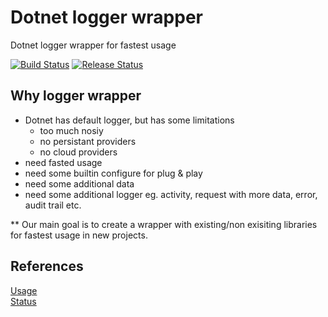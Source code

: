# Dotnet logger wrapper
Dotnet logger wrapper for fastest usage

[![Build Status](https://dev.azure.com/mdtaslim/DotnetCoreLogger/_apis/build/status/BrainStation-23.AspNetCoreLogger?branchName=main)](https://dev.azure.com/mdtaslim/DotnetCoreLogger/_build/latest?definitionId=6&branchName=main)
[![Release Status](https://vsrm.dev.azure.com/mdtaslim/_apis/public/Release/badge/ccb22865-1d85-43fd-be2e-2cb77b96c376/1/2)](
https://dev.azure.com/mdtaslim/DotnetCoreLogger/_release?definitionId=1&view=mine&_a=releases)

## Why logger wrapper
- Dotnet has default logger, but has some limitations
  - too much nosiy
  - no persistant providers
  - no cloud providers
- need fasted usage
- need some builtin configure for plug & play
- need some additional data
- need some additional logger eg. activity, request with more data, error, audit trail etc.

** Our main goal is to create a wrapper with existing/non exisiting libraries for fastest usage in  new projects.

## References
[Usage](Usage.md)  
[Status](Status.md) 



